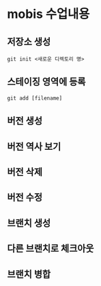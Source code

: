 # mobis 수업내용

## 저장소 생성
	git init <새로운 디렉토리 명>

## 스테이징 영역에 등록
	git add [filename]
## 버전 생성

## 버전 역사 보기

## 버전 삭제

## 버전 수정

## 브랜치 생성 

## 다른 브랜치로 체크아웃
 
## 브랜치 병합



